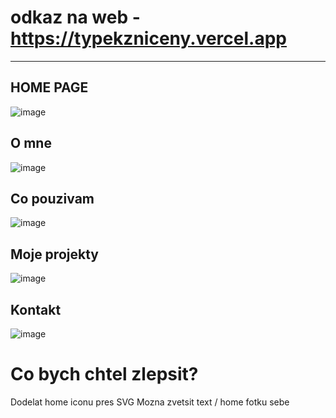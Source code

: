 # odkaz na web - https://typekzniceny.vercel.app
----------------------------------------------------------------------

## HOME PAGE
![image](https://github.com/nobodysleezy/TYPEKZNICENY/assets/113213768/4cd8092d-1848-4cc4-a513-3a3fd1ea6380)

## O mne
![image](https://github.com/nobodysleezy/TYPEKZNICENY/assets/113213768/fdd5aa7b-efb6-49a0-92ff-02305d422c7d)

## Co pouzivam
![image](https://github.com/nobodysleezy/TYPEKZNICENY/assets/113213768/d7c58f55-2af5-4439-87e4-ad81f0b2227b)

## Moje projekty
![image](https://github.com/nobodysleezy/TYPEKZNICENY/assets/113213768/af214ee3-cb76-4c8a-ba95-efab73d65970)

## Kontakt
![image](https://github.com/nobodysleezy/TYPEKZNICENY/assets/113213768/c2e55fcc-302b-45a1-9bb8-c99d1dfdcc78)

# Co bych chtel zlepsit?
Dodelat home iconu pres SVG 
Mozna zvetsit text / home fotku sebe 
